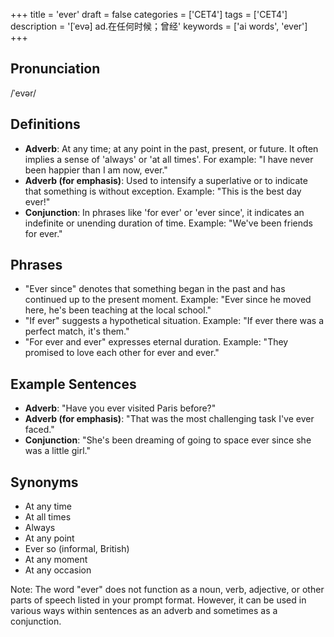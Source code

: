 +++
title = 'ever'
draft = false
categories = ['CET4']
tags = ['CET4']
description = '[ˈevə] ad.在任何时候；曾经'
keywords = ['ai words', 'ever']
+++

## Pronunciation
/ˈevər/

## Definitions
- **Adverb**: At any time; at any point in the past, present, or future. It often implies a sense of 'always' or 'at all times'. For example: "I have never been happier than I am now, ever."
- **Adverb (for emphasis)**: Used to intensify a superlative or to indicate that something is without exception. Example: "This is the best day ever!"
- **Conjunction**: In phrases like 'for ever' or 'ever since', it indicates an indefinite or unending duration of time. Example: "We've been friends for ever."

## Phrases
- "Ever since" denotes that something began in the past and has continued up to the present moment. Example: "Ever since he moved here, he's been teaching at the local school."
- "If ever" suggests a hypothetical situation. Example: "If ever there was a perfect match, it's them."
- "For ever and ever" expresses eternal duration. Example: "They promised to love each other for ever and ever."

## Example Sentences
- **Adverb**: "Have you ever visited Paris before?"
- **Adverb (for emphasis)**: "That was the most challenging task I've ever faced."
- **Conjunction**: "She's been dreaming of going to space ever since she was a little girl."

## Synonyms
- At any time
- At all times
- Always
- At any point
- Ever so (informal, British)
- At any moment
- At any occasion

Note: The word "ever" does not function as a noun, verb, adjective, or other parts of speech listed in your prompt format. However, it can be used in various ways within sentences as an adverb and sometimes as a conjunction.
